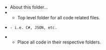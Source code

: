 * About this folder...
*   - Top level folder for all code related files.
*     - i.e. C#, JSON, etc.
*   - Place all code in their respective folders.